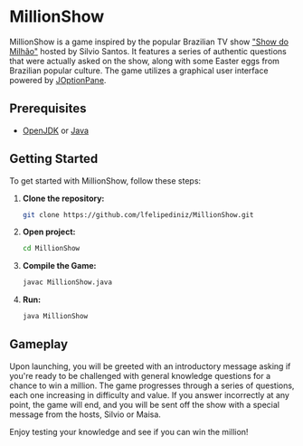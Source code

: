 # MillionShow

MillionShow is a game inspired by the popular Brazilian TV show ["Show do Milhão"](https://pt.wikipedia.org/wiki/Show_do_Milh%C3%A3o) hosted by Silvio Santos. It features a series of authentic questions that were actually asked on the show, along with some Easter eggs from Brazilian popular culture. The game utilizes a graphical user interface powered by [JOptionPane](https://docs.oracle.com/javase/8/docs/api/javax/swing/JOptionPane.html).

## Prerequisites

- [OpenJDK](https://openjdk.org/) or [Java](https://www.oracle.com/br/java/technologies/downloads/)

## Getting Started

To get started with MillionShow, follow these steps:

1. **Clone the repository:**
   ```bash
   git clone https://github.com/lfelipediniz/MillionShow.git
   ```

2. **Open project:**
   ```bash
   cd MillionShow
   ```

3. **Compile the Game:**
    ```bash
    javac MillionShow.java
    ```

4. **Run:**

    ```bash
    java MillionShow
    ```

## Gameplay

Upon launching, you will be greeted with an introductory message asking if you're ready to be challenged with general knowledge questions for a chance to win a million. The game progresses through a series of questions, each one increasing in difficulty and value. If you answer incorrectly at any point, the game will end, and you will be sent off the show with a special message from the hosts, Silvio or Maisa.

Enjoy testing your knowledge and see if you can win the million!